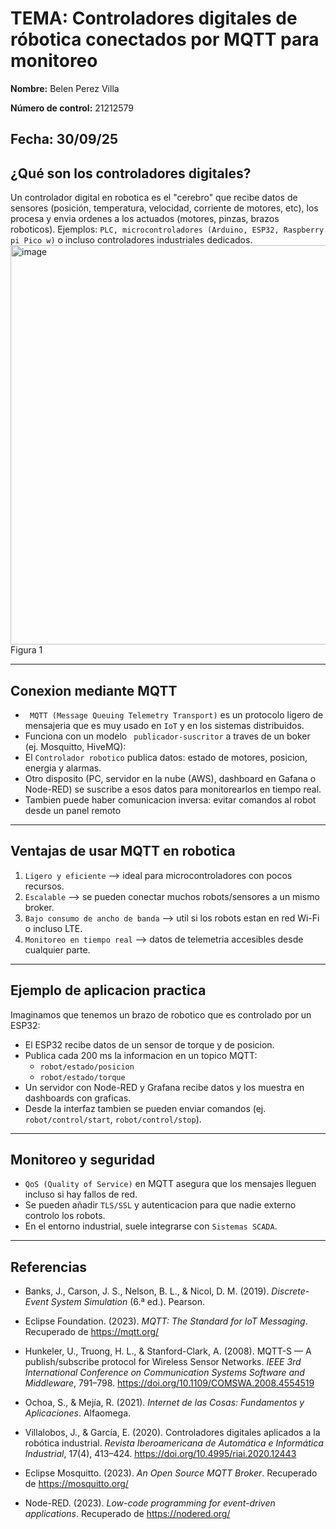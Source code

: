 # TEMA: Controladores digitales de róbotica conectados por MQTT para monitoreo

**Nombre:** Belen Perez Villa 

**Número de control:** 21212579

**Fecha:** 30/09/25
---
## ¿Qué son los controladores digitales?
Un controlador digital en robotica es el "cerebro" que recibe datos de sensores (posición, temperatura, velocidad, corriente de motores, etc),
los procesa y envia ordenes a los actuados (motores, pinzas, brazos roboticos). Ejemplos:  `` PLC, microcontroladores
(Arduino, ESP32, Raspberry pi Pico w) `` o incluso controladores industriales dedicados.
<img width="1136" height="639" alt="image" src="https://github.com/user-attachments/assets/ecac2556-5165-434b-bec9-0a6993b8bc9e" /> 
Figura 1


---
## Conexion mediante MQTT 
- `` MQTT (Message Queuing Telemetry Transport)`` es un protocolo ligero de mensajeria que es muy usado en `` IoT `` y en los sistemas distribuidos.
- Funciona con un modelo `` publicador-suscritor`` a traves de un boker (ej. Mosquitto, HiveMQ):
- El ``Controlador robotico`` publica datos: estado de motores, posicion, energia y alarmas.
- Otro disposito (PC, servidor en la nube (AWS), dashboard en Gafana o Node-RED) se suscribe a esos datos para monitorearlos en tiempo real.
- Tambien puede haber comunicacion inversa: evitar comandos al robot desde un panel remoto
---
## Ventajas de usar MQTT en robotica
1. ``Ligero y eficiente`` --> ideal para microcontroladores con pocos recursos.
2. ``Escalable`` --> se pueden conectar muchos robots/sensores a un mismo broker.
3. ``Bajo consumo de ancho de banda`` --> util si los robots estan en red Wi-Fi o incluso LTE.
4. ``Monitoreo en tiempo real`` --> datos de telemetria accesibles desde cualquier parte.
---
## Ejemplo de aplicacion practica
Imaginamos que tenemos un brazo de robotico que es controlado por un ESP32:
- El ESP32 recibe datos de un sensor de torque y de posicion.
- Publica cada 200 ms la informacion en un topico MQTT:
   - ``robot/estado/posicion``
   - ``robot/estado/torque``
- Un servidor con Node-RED y Grafana recibe datos y los muestra en dashboards con graficas.
- Desde la interfaz tambien se pueden enviar comandos (ej. ``robot/control/start``, ``robot/control/stop``).
---
## Monitoreo y seguridad
- ``QoS (Quality of Service)`` en MQTT asegura que los mensajes lleguen incluso si hay fallos de red.
- Se pueden añadir ``TLS/SSL`` y autenticacion para que nadie externo controlo los robots.
- En el entorno industrial, suele integrarse con ``Sistemas SCADA``.
---
## Referencias
- Banks, J., Carson, J. S., Nelson, B. L., & Nicol, D. M. (2019). *Discrete-Event System Simulation* (6.ª ed.). Pearson.  

- Eclipse Foundation. (2023). *MQTT: The Standard for IoT Messaging*. Recuperado de https://mqtt.org/  

- Hunkeler, U., Truong, H. L., & Stanford-Clark, A. (2008). MQTT-S — A publish/subscribe protocol for Wireless Sensor Networks. *IEEE 3rd International Conference on Communication Systems Software and Middleware*, 791–798. https://doi.org/10.1109/COMSWA.2008.4554519  

- Ochoa, S., & Mejía, R. (2021). *Internet de las Cosas: Fundamentos y Aplicaciones*. Alfaomega.  

- Villalobos, J., & García, E. (2020). Controladores digitales aplicados a la robótica industrial. *Revista Iberoamericana de Automática e Informática Industrial*, 17(4), 413–424. https://doi.org/10.4995/riai.2020.12443  

- Eclipse Mosquitto. (2023). *An Open Source MQTT Broker*. Recuperado de https://mosquitto.org/  

- Node-RED. (2023). *Low-code programming for event-driven applications*. Recuperado de https://nodered.org/ 
